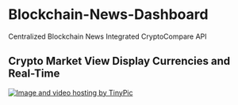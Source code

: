 # Blockchain-News-Dashboard
Centralized Blockchain News Integrated CryptoCompare API

## Crypto Market View  Display Currencies and Real-Time

<a href="https://i.imgur.com/TL1gHXA.png" target="_blank"><img src="https://i.imgur.com/TL1gHXA.png" border="0" alt="Image and video hosting by TinyPic"></a>